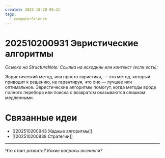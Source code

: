```yaml
---
created: 2025-10-20 09:31
tags:
  - computerScience
---
```

# 202510200931 Эвристические алгоритмы

*Ссылка на StructureNote:*
*Ссылка на исходник или контекст (если есть):* 

Эвристический метод, или просто эвристика, — это метод, который приводит к решению, не гарантируя, что оно — лучшее или оптимальное. Эвристические алгоритмы помогут, когда методы вроде полного перебора или поиска с возвратом оказываются слишком медленными.

# Связанные идеи

- [[202510200943 Жадные алгоритмы]] 
- [[202510200838 Стратегии]] 
---

*Что стоит развить? Какие вопросы возникли?*
